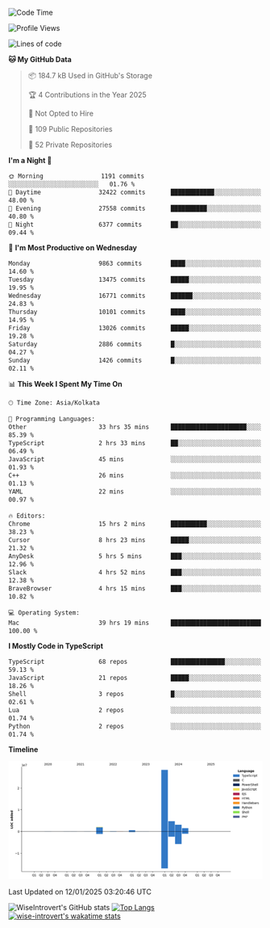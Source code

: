 <!--START_SECTION:waka-->
![Code Time](http://img.shields.io/badge/Code%20Time-2%2C109%20hrs%2040%20mins-blue)

![Profile Views](http://img.shields.io/badge/Profile%20Views-0-blue)

![Lines of code](https://img.shields.io/badge/From%20Hello%20World%20I%27ve%20Written-40.7%20million%20lines%20of%20code-blue)

**🐱 My GitHub Data** 

> 📦 184.7 kB Used in GitHub's Storage 
 > 
> 🏆 4 Contributions in the Year 2025
 > 
> 🚫 Not Opted to Hire
 > 
> 📜 109 Public Repositories 
 > 
> 🔑 52 Private Repositories 
 > 
**I'm a Night 🦉** 

```text
🌞 Morning                1191 commits        ░░░░░░░░░░░░░░░░░░░░░░░░░   01.76 % 
🌆 Daytime                32422 commits       ████████████░░░░░░░░░░░░░   48.00 % 
🌃 Evening                27558 commits       ██████████░░░░░░░░░░░░░░░   40.80 % 
🌙 Night                  6377 commits        ██░░░░░░░░░░░░░░░░░░░░░░░   09.44 % 
```
📅 **I'm Most Productive on Wednesday** 

```text
Monday                   9863 commits        ████░░░░░░░░░░░░░░░░░░░░░   14.60 % 
Tuesday                  13475 commits       █████░░░░░░░░░░░░░░░░░░░░   19.95 % 
Wednesday                16771 commits       ██████░░░░░░░░░░░░░░░░░░░   24.83 % 
Thursday                 10101 commits       ████░░░░░░░░░░░░░░░░░░░░░   14.95 % 
Friday                   13026 commits       █████░░░░░░░░░░░░░░░░░░░░   19.28 % 
Saturday                 2886 commits        █░░░░░░░░░░░░░░░░░░░░░░░░   04.27 % 
Sunday                   1426 commits        █░░░░░░░░░░░░░░░░░░░░░░░░   02.11 % 
```


📊 **This Week I Spent My Time On** 

```text
🕑︎ Time Zone: Asia/Kolkata

💬 Programming Languages: 
Other                    33 hrs 35 mins      █████████████████████░░░░   85.39 % 
TypeScript               2 hrs 33 mins       ██░░░░░░░░░░░░░░░░░░░░░░░   06.49 % 
JavaScript               45 mins             ░░░░░░░░░░░░░░░░░░░░░░░░░   01.93 % 
C++                      26 mins             ░░░░░░░░░░░░░░░░░░░░░░░░░   01.13 % 
YAML                     22 mins             ░░░░░░░░░░░░░░░░░░░░░░░░░   00.97 % 

🔥 Editors: 
Chrome                   15 hrs 2 mins       ██████████░░░░░░░░░░░░░░░   38.23 % 
Cursor                   8 hrs 23 mins       █████░░░░░░░░░░░░░░░░░░░░   21.32 % 
AnyDesk                  5 hrs 5 mins        ███░░░░░░░░░░░░░░░░░░░░░░   12.96 % 
Slack                    4 hrs 52 mins       ███░░░░░░░░░░░░░░░░░░░░░░   12.38 % 
BraveBrowser             4 hrs 15 mins       ███░░░░░░░░░░░░░░░░░░░░░░   10.82 % 

💻 Operating System: 
Mac                      39 hrs 19 mins      █████████████████████████   100.00 % 
```

**I Mostly Code in TypeScript** 

```text
TypeScript               68 repos            ███████████████░░░░░░░░░░   59.13 % 
JavaScript               21 repos            █████░░░░░░░░░░░░░░░░░░░░   18.26 % 
Shell                    3 repos             █░░░░░░░░░░░░░░░░░░░░░░░░   02.61 % 
Lua                      2 repos             ░░░░░░░░░░░░░░░░░░░░░░░░░   01.74 % 
Python                   2 repos             ░░░░░░░░░░░░░░░░░░░░░░░░░   01.74 % 
```



**Timeline**

![Lines of Code chart](https://raw.githubusercontent.com/wise-introvert/wise-introvert/master/assets/bar_graph.png)


 Last Updated on 12/01/2025 03:20:46 UTC
<!--END_SECTION:waka-->

![WiseIntrovert's GitHub stats](https://github-readme-stats.vercel.app/api?username=wise-introvert&count_private=true&show_icons=true)
[![Top Langs](https://github-readme-stats.vercel.app/api/top-langs/?username=wise-introvert&langs_count=10)](https://github.com/anuraghazra/github-readme-stats)
[![wise-introvert's wakatime stats](https://github-readme-stats.vercel.app/api/wakatime?username=wiseintrovert)](https://github.com/anuraghazra/github-readme-stats)

